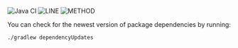 ![Java CI](https://github.com/JKatzwinkel/tla-es/workflows/Java%20CI/badge.svg)
![LINE](https://img.shields.io/badge/line--coverage-59%25-orange.svg)
![METHOD](https://img.shields.io/badge/method--coverage-28%25-red.svg)

You can check for the newest version of package dependencies by running:

    ./gradlew dependencyUpdates

